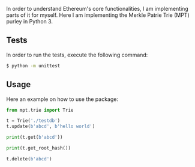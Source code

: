 In order to understand Ethereum's core functionalities, I am implementing parts of it for myself. Here I am implementing
the Merkle Patrie Trie (MPT) purley in Python 3.

## Tests

In order to run the tests, execute the following command:
```bash
$ python -m unittest
```
## Usage

Here an example on how to use the package:
```python
from mpt.trie import Trie

t = Trie('./testdb')
t.update(b'abcd', b'hello world')

print(t.get(b'abcd'))

print(t.get_root_hash())

t.delete(b'abcd')
```